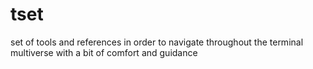 # tset
set of tools and references in order to navigate throughout the terminal multiverse with a bit of comfort and guidance
